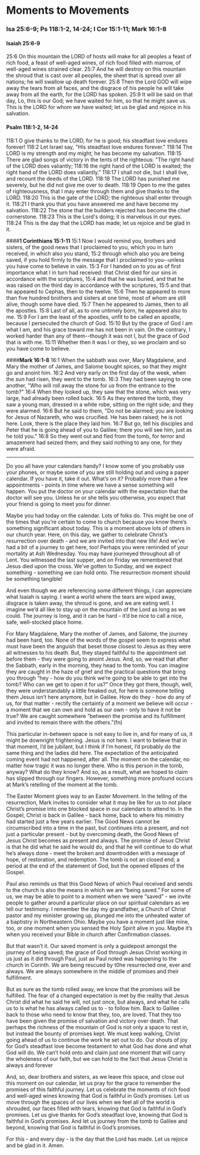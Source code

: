 # Moments to Movements
### Isa 25:6-9; Ps 118:1-2, 14-24; I Cor 15:1-11; Mark 16:1-8

#### **Isaiah 25:6-9**
25:6 On this mountain the LORD of hosts will make for all peoples a feast of rich food, a feast of well-aged wines, of rich food filled with marrow, of well-aged wines strained clear.
25:7 And he will destroy on this mountain the shroud that is cast over all peoples, the sheet that is spread over all nations; he will swallow up death forever.
25:8 Then the Lord GOD will wipe away the tears from all faces, and the disgrace of his people he will take away from all the earth, for the LORD has spoken.
25:9 It will be said on that day, Lo, this is our God; we have waited for him, so that he might save us. This is the LORD for whom we have waited; let us be glad and rejoice in his salvation.

#### **Psalm 118:1-2, 14-24**
118:1 O give thanks to the LORD, for he is good; his steadfast love endures forever!
118:2 Let Israel say, "His steadfast love endures forever."
118:14 The LORD is my strength and my might; he has become my salvation.
118:15 There are glad songs of victory in the tents of the righteous: "The right hand of the LORD does valiantly;
118:16 the right hand of the LORD is exalted; the right hand of the LORD does valiantly."
118:17 I shall not die, but I shall live, and recount the deeds of the LORD.
118:18 The LORD has punished me severely, but he did not give me over to death.
118:19 Open to me the gates of righteousness, that I may enter through them and give thanks to the LORD.
118:20 This is the gate of the LORD; the righteous shall enter through it.
118:21 I thank you that you have answered me and have become my salvation.
118:22 The stone that the builders rejected has become the chief cornerstone.
118:23 This is the Lord's doing; it is marvelous in our eyes.
118:24 This is the day that the LORD has made; let us rejoice and be glad in it.

####**1 Corinthians 15:1-11**
15:1 Now I would remind you, brothers and sisters, of the good news that I proclaimed to you, which you in turn received, in which also you stand,
15:2 through which also you are being saved, if you hold firmly to the message that I proclaimed to you--unless you have come to believe in vain.
15:3 For I handed on to you as of first importance what I in turn had received: that Christ died for our sins in accordance with the scriptures,
15:4 and that he was buried, and that he was raised on the third day in accordance with the scriptures,
15:5 and that he appeared to Cephas, then to the twelve.
15:6 Then he appeared to more than five hundred brothers and sisters at one time, most of whom are still alive, though some have died.
15:7 Then he appeared to James, then to all the apostles.
15:8 Last of all, as to one untimely born, he appeared also to me.
15:9 For I am the least of the apostles, unfit to be called an apostle, because I persecuted the church of God.
15:10 But by the grace of God I am what I am, and his grace toward me has not been in vain. On the contrary, I worked harder than any of them--though it was not I, but the grace of God that is with me.
15:11 Whether then it was I or they, so we proclaim and so you have come to believe.

####**Mark 16:1-8**
16:1 When the sabbath was over, Mary Magdalene, and Mary the mother of James, and Salome bought spices, so that they might go and anoint him.
16:2 And very early on the first day of the week, when the sun had risen, they went to the tomb.
16:3 They had been saying to one another, "Who will roll away the stone for us from the entrance to the tomb?"
16:4 When they looked up, they saw that the stone, which was very large, had already been rolled back.
16:5 As they entered the tomb, they saw a young man, dressed in a white robe, sitting on the right side; and they were alarmed.
16:6 But he said to them, "Do not be alarmed; you are looking for Jesus of Nazareth, who was crucified. He has been raised; he is not here. Look, there is the place they laid him.
16:7 But go, tell his disciples and Peter that he is going ahead of you to Galilee; there you will see him, just as he told you."
16:8 So they went out and fled from the tomb, for terror and amazement had seized them; and they said nothing to any one, for they were afraid.

---- 

Do you all have your calendars handy? I know some of you probably use your phones, or maybe some of you are still holding out and using a paper calendar.  If you have it, take it out.  What’s on it?  Probably more than a few appointments - points in time where we have a sense something will happen.  You put the doctor on your calendar with the expectation that the doctor will see you.  Unless he or she tells you otherwise, you expect that your friend is going to meet you for dinner.

Maybe you had today on the calendar.  Lots of folks do.  This might be one of the times that you’re certain to come to church because you know there’s something significant about today.  This is a moment above lots of others in our church year.  Here, on this day, we gather to celebrate Christ’s resurrection over death - and we are invited into that new life!  And we’ve had a bit of a journey to get here, too!  Perhaps you were reminded of your mortality at Ash Wednesday.  You may have journeyed throughout all of Lent.  You witnessed the last supper, and on Friday we remembered that Jesus died upon the cross.  We’ve gotten to Sunday, and we expect something - something we can hold onto.  The resurrection moment should be something tangible!

And even though we are referencing some different things, I can appreciate what Isaiah is saying.  I want a world where the tears are wiped away, disgrace is taken away, the shroud is gone, and we are eating well.  I imagine we’d all like to stay up on the mountain of the Lord as long as we could. The journey is long, and it can be hard - it’d be nice to call a nice, safe, well-stocked place home.

For Mary Magdalene, Mary the mother of James, and Salome, the journey had been hard, too.  None of the words of the gospel seem to express what must have been the anguish that beset those closest to Jesus as they were all witnesses to his death.   But, they stayed faithful to the appointment set before them - they were going to anoint Jesus.  And, so, we read that after the Sabbath, early in the morning, they head to the tomb.  You can imagine they are caught in the haze of grief and the practical questions that bring you through “hey - how do you think we’re going to be able to get into the tomb?  Who can we get to open it for us?”  Once they got there, though, well, they were understandably a little freaked out, for here is someone telling them Jesus isn’t here anymore, but in Galilee.  How do they - how do any of us, for that matter - rectify the certainty of a moment we believe will occur - a moment that we can own and hold as our own - only to have it not be true?  We are caught somewhere “between the promise and its fulfillment and invited to remain there with the others.”(fn) 

This particular in-between space is not easy to live in, and for many of us, it might be downright frightening.  Jesus is not here.  I want to believe that in that moment, I’d be jubilant, but I think if I’m honest, I’d probably do the same thing and the ladies did here.  The expectation of the anticipated coming event had not happened, after all.  The moment on the calendar, no matter how tragic it was no longer there.  Who is this person in the tomb, anyway?  What do they know?  And so, as a result, what we hoped to claim has slipped through our fingers.  However, something more profound occurs at Mark’s retelling of the moment at the tomb.

The Easter Moment gives way to an Easter Movement.  In the telling of the resurrection, Mark invites to consider what it may be like for us to not place Christ’s promise into one blocked space in our calendars to attend to.  In the Gospel, Christ is back in Galilee - back home, back to where his ministry had started just a few years earlier.  The Good News cannot be circumscribed into a time in the past, but continues into a present, and not just a particular present - but by overcoming death, the Good News of Jesus Christ becomes as present and always.  The promise of Jesus Christ is that he did what he said he would do, and that he will continue to do what he’s always done - meet the broken and downtrodden with a message of hope, of restoration, and redemption.  The tomb is not an closed end; a period at the end of the statement of God, but the opened ellipses of the Gospel.

Paul also reminds us that this Good News of which Paul received and sends to the church is also the means in which we are “being saved.”  For some of us, we may be able to point to a moment when we were “saved” - we invite people to gather around a particular place on our spiritual calendars as we tell our testimony.  I remember the day my grandfather, a Church of Christ pastor and my minister growing up, plunged me into the unheated water of a baptistry in Northeastern Ohio.  Maybe you have a moment just like mine, too, or one moment when you sensed the Holy Spirit alive in you.  Maybe it’s when you received your Bible in church after Confirmation classes.  

But that wasn’t it.  Our saved moment is only a guidepost amongst the journey of being saved; the grace of God through Jesus Christ working in us just as it did through Paul, just as Paul noted was happening to the church in Corinth.  We are being rescued by t0he resurrected one, ever and always.  We are always somewhere in the middle of promises and their fulfillment.

But as sure as the tomb rolled away, we know that the promises will be fulfilled.  The fear of a changed expectation is met by the reality that Jesus Christ did what he said he will, not just once, but always, and what he calls us to is what he has always called us to - to follow him.  Back to Galilee - back to those who need to know that they, too, are loved.  That they too have been given the promise of salvation and victory over death.  That perhaps the richness of the mountain of God is not only a space to rest in, but instead the bounty of promises kept.  We must keep walking, Christ going ahead of us to continue the work he set out to do. Our shouts of joy for God’s steadfast love become testament to what God has done and what God will do.  We can’t hold onto and claim just one moment that will carry the wholeness of our faith, but we can hold to the fact that Jesus Christ is always and forever 

And, so, dear brothers and sisters, as we leave this space, and close out this moment on our calendar, let us pray for the grace to remember the promises of this faithful journey.  Let us celebrate the moments of rich food and well-aged wines knowing that God is faithful in God’s promises.  Let us move through the spaces of our lives when we feel all of the world is shrouded, our faces filled with tears, knowing that God is faithful in God’s promises.  Let us give thanks for God’s steadfast love, knowing that God is faithful in God’s promises. And let us journey from the tomb to Galilee and beyond, knowing that God is faithful in God’s promises.

For this - and every day - is the day that the Lord has made.  Let us rejoice and be glad in it.  Amen.